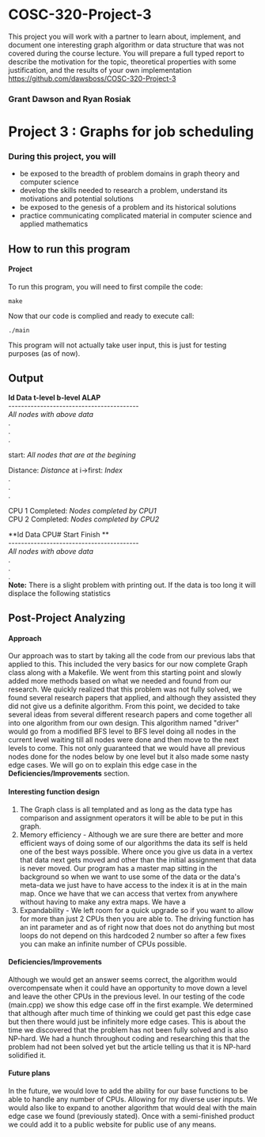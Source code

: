 # COSC-320-Project-3
This project you will work with a partner to learn about, implement, and document one interesting graph algorithm or data structure that was not covered during the course lecture. You will prepare a full typed report to describe the motivation for the topic, theoretical properties with some justification, and the results of your own implementation<br />
https://github.com/dawsboss/COSC-320-Project-3

### Grant Dawson and Ryan Rosiak

# Project 3 : Graphs for job scheduling

### During this project, you will
*  be exposed to the breadth of problem domains in graph theory and computer science
*  develop the skills needed to research a problem, understand its motivations and potential solutions
*  be exposed to the genesis of a problem and its historical solutions
*  practice communicating complicated material in computer science and applied mathematics



## How to run this program
#### Project
To run this program, you will need to first compile the code:

````
make
````

Now that our code is complied and ready to execute call:

````
./main
````
This program will not actually take user input, this is just for testing purposes (as of now).

## Output

**Id  Data  t-level  b-level  ALAP**<br />
\-----------------------------------------<br />
*All nodes with above data*<br />
    .<br />
    .<br />
    .<br />


start: *All nodes that are at the begining*<br />

Distance: *Distance* at i->first: *Index*<br />
    .<br />
    .<br />
    .<br />

CPU 1 Completed: *Nodes completed by CPU1*<br />
CPU 2 Completed: *Nodes completed by CPU2*<br />

**Id	Data	CPU\#	Start	Finish **<br />
\----------------------------------------- <br />
*All nodes with above data*<br />
    .<br />
    .<br />
    .<br />
**Note:** There is a slight problem with printing out. If the data is too long it will displace the following statistics 

## Post-Project Analyzing

#### Approach
Our approach was to start by taking all the code from our previous labs that applied to this. This included the very basics for our now complete Graph class along with a  Makefile. We went from this starting point and slowly added more methods based on what we needed and found from our research. We quickly realized that this problem was not fully solved, we found several research papers that applied, and although they assisted they did not give us a definite algorithm. From this point, we decided to take several ideas from several different research papers and come together all into one algorithm from our own design. This algorithm named "driver" would go from a modified BFS level to BFS level doing all nodes in the current level waiting till all nodes were done and then move to the next levels to come. This not only guaranteed that we would have all previous nodes done for the nodes below by one level but it also made some nasty edge cases. We will go on to explain this edge case in the **Deficiencies/Improvements** section.  

#### Interesting function design
1. The Graph class is all templated and as long as the data type has comparison and assignment operators it will be able to be put in this graph.
2. Memory efficiency - Although we are sure there are better and more efficient ways of doing some of our algorithms the data its self is held one of the best ways possible. Where once you give us data in a vertex that data next gets moved and other than the initial assignment that data is never moved. Our program has a master map sitting in the background so when we want to use some of the data or the data's meta-data we just have to have access to the index it is at in the main map. Once we have that we can access that vertex from anywhere without having to make any extra maps. We have a
3. Expandability - We left room for a quick upgrade so if you want to allow for more than just 2 CPUs then you are able to. The driving function has an int parameter and as of right now that does not do anything but most loops do not depend on this hardcoded 2 number so after a few fixes you can make an infinite number of CPUs possible.

#### Deficiencies/Improvements
Although we would get an answer seems correct, the algorithm would overcompensate when it could have an opportunity to move down a level and leave the other CPUs in the previous level. In our testing of the code (main.cpp) we show this edge case off in the first example. We determined that although after much time of thinking we could get past this edge case but then there would just be infinitely more edge cases. This is about the time we discovered that the problem has not been fully solved and is also NP-hard. We had a hunch throughout coding and researching this that the problem had not been solved yet but the article telling us that it is NP-hard solidified it.

#### Future plans
In the future, we would love to add the ability for our base functions to be able to handle any number of CPUs. Allowing for my diverse user inputs. We would also like to expand to another algorithm that would deal with the main edge case we found (previously stated). Once with a semi-finished product we could add it to a public website for public use of any means. 
